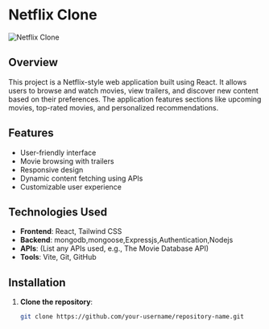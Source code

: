 # Netflix Clone

![Netflix Clone](./path/to/your/screenshot.png)

## Overview

This project is a Netflix-style web application built using React. It allows users to browse and watch movies, view trailers, and discover new content based on their preferences. The application features sections like upcoming movies, top-rated movies, and personalized recommendations.

## Features

- User-friendly interface
- Movie browsing with trailers
- Responsive design
- Dynamic content fetching using APIs
- Customizable user experience

## Technologies Used

- **Frontend**: React, Tailwind CSS
- **Backend**: mongodb,mongoose,Expressjs,Authentication,Nodejs
- **APIs**: (List any APIs used, e.g., The Movie Database API)
- **Tools**: Vite, Git, GitHub

## Installation

1. **Clone the repository**:
   ```bash
   git clone https://github.com/your-username/repository-name.git
